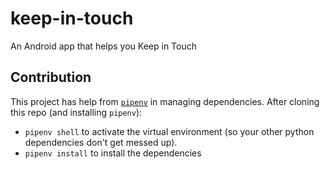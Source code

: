 # keep-in-touch
An Android app that helps you Keep in Touch

## Contribution

This project has help from [`pipenv`](https://pypi.org/project/pipenv/) in managing dependencies. After cloning this repo (and installing `pipenv`):
- `pipenv shell` to activate the virtual environment (so your other python dependencies don't get messed up).
- `pipenv install` to install the dependencies
